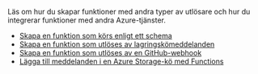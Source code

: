 Läs om hur du skapar funktioner med andra typer av utlösare och hur du integrerar funktioner med andra Azure-tjänster.


+ [Skapa en funktion som körs enligt ett schema](../articles/azure-functions/functions-create-scheduled-function.md) 
+ [Skapa en funktion som utlöses av lagringskömeddelanden](../articles/azure-functions/functions-create-storage-queue-triggered-function.md) 
+ [Skapa en funktion som utlöses av en GitHub-webhook](../articles/azure-functions/functions-create-github-webhook-triggered-function.md) 
+ [Lägga till meddelanden i en Azure Storage-kö med Functions](../articles/azure-functions/functions-integrate-storage-queue-output-binding.md) 
